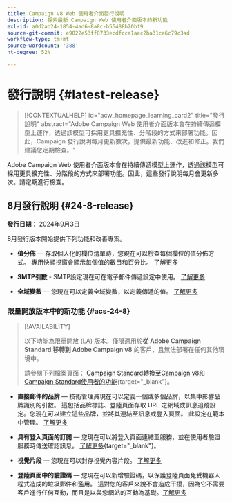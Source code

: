 ```yaml
---
title: Campaign v8 Web 使用者介面發行說明
description: 探索最新 Campaign Web 使用者介面版本的新功能
exl-id: a0d2ab24-1854-4ad6-8a8c-b55488b20bf9
source-git-commit: e9022e53ff8733ecdfcca1aec2ba31ca6c79c3ad
workflow-type: tm+mt
source-wordcount: '388'
ht-degree: 52%

---
```


# 發行說明 {#latest-release}

>[!CONTEXTUALHELP]
>id="acw_homepage_learning_card2"
>title="發行說明"
>abstract="Adobe Campaign Web 使用者介面版本會在持續傳遞模型上運作，透過該模型可採用更具擴充性、分階段的方式來部署功能。因此，Campaign 發行說明每月更新數次，提供最新功能、改進和修正。我們建議您定期檢查。"

Adobe Campaign Web 使用者介面版本會在持續傳遞模型上運作，透過該模型可採用更具擴充性、分階段的方式來部署功能。因此，這些發行說明每月會更新多次。請定期進行檢查。

## 8月發行說明 {#24-8-release}

**發行日期**： 2024年9月3日

8月發行版本開始提供下列功能和改善專案。

* **值分佈** — 存取個人化的欄位清單時，您現在可以檢查每個欄位的值分佈方式。 專用快顯視窗會顯示每個值的數目和百分比。 [了解更多](../query/build-query.md#distribution-values-query)

* **SMTP引數** - SMTP設定現在可在電子郵件傳遞設定中使用。 [了解更多](../advanced-settings/delivery-settings.md#smtp)

* **全域變數** — 您現在可以定義全域變數，以定義傳遞的值。 [了解更多](../advanced-settings/delivery-settings.md#variables-delivery)

### 限量開放版本中的新功能 {#acs-24-8}

>[!AVAILABILITY]
>
>以下功能為限量開放 (LA) 版本。僅限適用於&#x200B;**從 Adobe Campaign Standard 移轉到 Adobe Campaign v8** 的客戶，且無法部署在任何其他環境中。
>
>請參閱下列檔案頁面： [Campaign Standard轉換至Campaign v8](../rn/acs-migration.md)和[Campaign Standard使用者的功能](https://experienceleague.adobe.com/docs/experience-cloud/campaign/campaign-standard-migration-home.html?lang=zh-hant){target="_blank"}。

* **直接郵件的品牌** — 技術管理員現在可以定義一個或多個品牌，以集中影響品牌識別的引數。 這包括品牌標誌、登陸頁面存取 URL 之網域或訊息追蹤設定。您現在可以建立這些品牌，並將其連結至訊息或登入頁面。 此設定在範本中管理。 [了解更多](https://experienceleague.adobe.com/en/docs/experience-cloud/campaign/branding/branding-assign)

* **具有登入頁面的訂閱** — 您現在可以將登入頁面連結至服務，並在使用者驗證服務時傳送確認訊息。 [了解更多](../landing-pages/lp-content.md#lp-message){target="_blank"}。

* **視覺片段** — 您現在可以封存視覺內容片段。 [了解更多](../content/create-fragment.md#archive)

* **登陸頁面中的驗證碼** — 您現在可以新增驗證碼，以保護登陸頁面免受機器人程式造成的垃圾郵件和濫用。 這對您的客戶來說不會造成干擾，因為它不需要客戶進行任何互動，而且是以與您網站的互動為基礎。[了解更多](../landing-pages/create-lp.md#captcha)

<!--
* **Rest APIs** - As a Campaign Standard migrated user, you can now use Rest APIs to work with transactional messages. [Read more](https://experienceleague.adobe.com/docs/experience-cloud/campaign/apis/get-started-apis.html){target="_blank"}.-->
